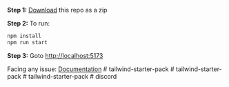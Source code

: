 **Step 1:** [Download](https://github.com/thepranaygupta/html-tailwind-css-starter-pack/archive/refs/heads/main.zip) this repo as a zip

**Step 2:** To run:

```bash
npm install
npm run start
```

**Step 3:** Goto [http://localhost:5173](http://localhost:5173)

Facing any issue: [Documentation](https://tailwindcss.com/docs/installation/using-postcss)
#   t a i l w i n d - s t a r t e r - p a c k  
 #   t a i l w i n d - s t a r t e r - p a c k  
 #   t a i l w i n d - s t a r t e r - p a c k  
 #   d i s c o r d  
 